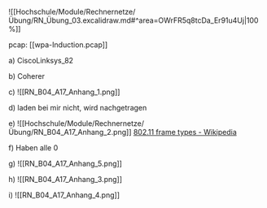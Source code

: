 ![[Hochschule/Module/Rechnernetze/Übung/RN_Übung_03.excalidraw.md#^area=OWrFR5q8tcDa_Er91u4Uj|100%]]

pcap: [[wpa-Induction.pcap]]

a)
CiscoLinksys_82

b)
Coherer

c)
![[RN_B04_A17_Anhang_1.png]]

d)
laden bei mir nicht, wird nachgetragen

e)
![[Hochschule/Module/Rechnernetze/Übung/RN_B04_A17_Anhang_2.png]]
[802.11 frame types - Wikipedia](https://en.wikipedia.org/wiki/802.11_frame_types)

f)
Haben alle 0

g)
![[RN_B04_A17_Anhang_5.png]]

h)
![[RN_B04_A17_Anhang_3.png]]

i)
![[RN_B04_A17_Anhang_4.png]]

